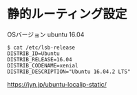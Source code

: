 # 静的ルーティング設定

OSバージョン ubuntu 16.04

```
$ cat /etc/lsb-release
DISTRIB_ID=Ubuntu
DISTRIB_RELEASE=16.04
DISTRIB_CODENAME=xenial
DISTRIB_DESCRIPTION="Ubuntu 16.04.2 LTS"
```

https://jyn.jp/ubuntu-localip-static/
